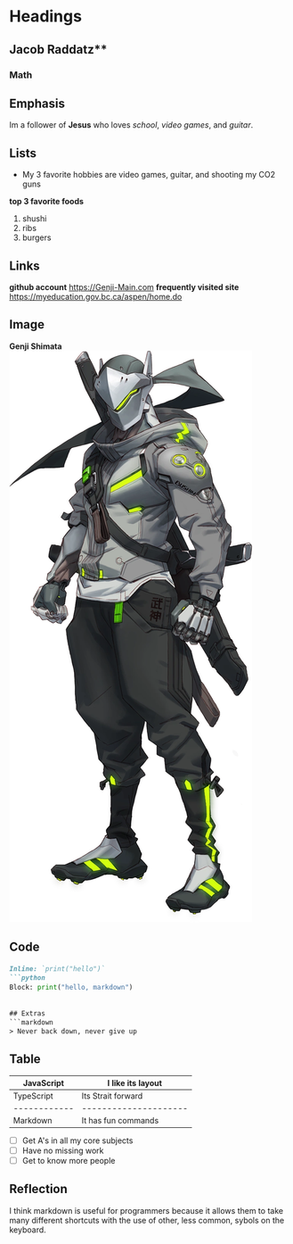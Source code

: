 # Headings
## Jacob Raddatz**
### Math

## Emphasis
Im a follower of **Jesus** who loves *school*, *video games*, and *guitar*.

## Lists
- My 3 favorite hobbies are video games, guitar, and shooting my CO2 guns

**top 3 favorite foods**
1. shushi
2. ribs
3. burgers

## Links
**github account** https://Genji-Main.com
**frequently visited site** https://myeducation.gov.bc.ca/aspen/home.do

## Image
**Genji Shimata**
![alt text](image.png)

## Code
```markdown
Inline: `print("hello")`
```python
Block: print("hello, markdown")
```
```

## Extras
```markdown
> Never back down, never give up
```

## Table

| JavaScript | I like its layout   |
|------------|---------------------|
| TypeScript | Its Strait forward  |
|------------|---------------------|
| Markdown   | It has fun commands |

- [ ] Get A's in all my core subjects
- [ ] Have no missing work
- [ ] Get to know more people

## Reflection
I think markdown is useful for programmers because it allows them to take many different shortcuts with the use of other, less common, sybols on the keyboard.